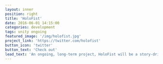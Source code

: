```yaml
---
layout: inner
position: right
title: 'HoloFist'
date: 2016-06-01 14:15:00
categories: development
tags: unity ongoing
featured_image: '/img/holofist.jpg'
project_link: 'https://twitter.com/holofist'
button_icon: 'twitter'
button_text: 'Check out'
lead_text: 'An ongoing, long-term project, HoloFist will be a story-driven open-world monster RPG, featuring overworld navigation puzzles and skill tests, diverse battle mechanics with TCG aspects and gardening minigame.'
---
```

